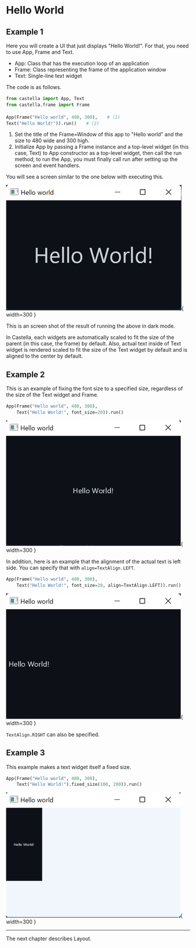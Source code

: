 # Hello World

## Example 1
Here you will create a UI that just displays "Hello World!".
For that, you need to use App, Frame and Text.

- App: Class that has the execution loop of an application
- Frame: Class representing the frame of the application window
- Text: Single-line text widget


The code is as follows.

```python
from castella import App, Text
from castella.frame import Frame

App(Frame("Hello world", 480, 300),　  # (1)
Text("Hello World!")).run()　  # (2)
```

1.  Set the title of the Frame=Window of this app to "Hello world" and the size to 480 wide and 300 high.
2.  Initialize App by passing a Frame instance and a top-level widget (in this case, Text) to App constructor as a top-level widget, then call the run method; to run the App, you must finally call run after setting up the screen and event handlers.

You will see a screen similar to the one below with executing this.

![hello_world](images/hello_world.png){ width=300 }

This is an screen shot of the result of running the above in dark mode.

In Castella, each widgets are automatically scaled to fit the size of the parent (in this case, the frame) by default.
Also, actual text inside of Text widget is rendered scaled to fit the size of the Text widget by default and is aligned to the center by default.


## Example 2

This is an example of fixing the font size to a specified size, regardless of the size of the Text widget and Frame.


```python
App(Frame("Hello world", 480, 300),
    Text("Hello World!", font_size=20)).run()
```

![hello_world](images/hello_world_fixed_font_size.png){ width=300 }

In addition, here is an example that the alignment of the actual text is left side.
You can specify that with `align=TextAlign.LEFT`.

```python
App(Frame("Hello world", 480, 300),
    Text("Hello World!", font_size=20, align=TextAlign.LEFT)).run()
```

![hello_world](images/hello_world_fixed_font_size_align_left.png){ width=300 }

`TextAlign.RIGHT` can also be specified.


## Example 3
This example makes a text widget itself a fixed size.

```python
App(Frame("Hello world", 480, 300),
    Text("Hello World!").fixed_size(100, 200)).run()
```

![hello_world](images/hello_world_fixed_size.png){ width=300 }

---

The next chapter describes Layout.
